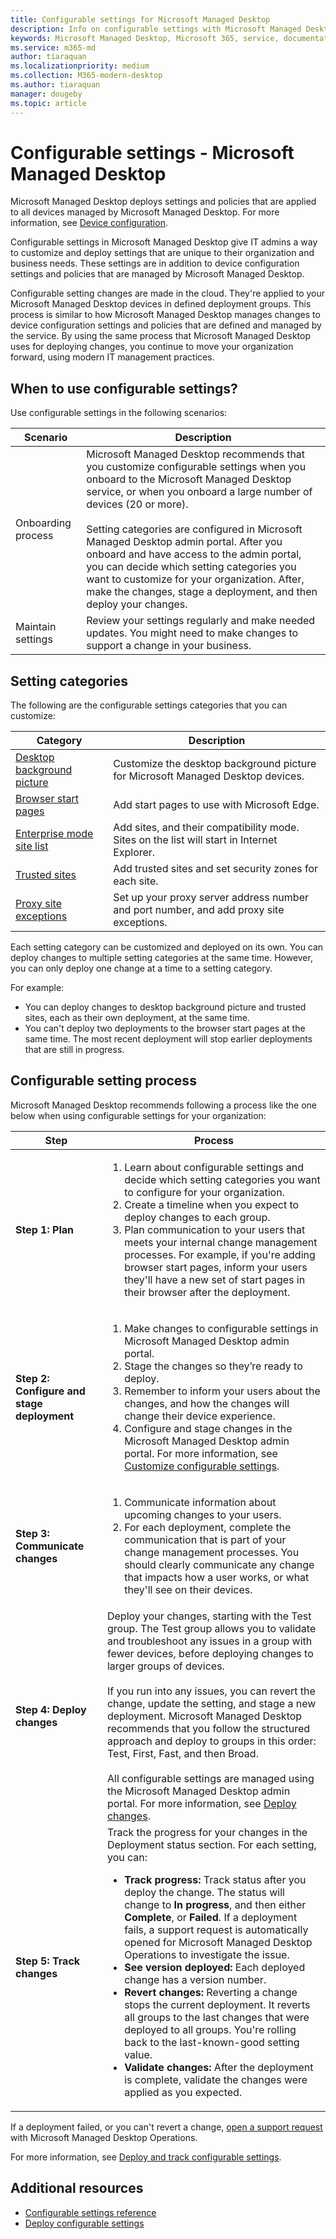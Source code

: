 ```yaml
---
title: Configurable settings for Microsoft Managed Desktop
description: Info on configurable settings with Microsoft Managed Desktop 
keywords: Microsoft Managed Desktop, Microsoft 365, service, documentation, settings, configurable settings
ms.service: m365-md
author: tiaraquan
ms.localizationpriority: medium
ms.collection: M365-modern-desktop
ms.author: tiaraquan
manager: dougeby
ms.topic: article
---
```


# Configurable settings - Microsoft Managed Desktop

Microsoft Managed Desktop deploys settings and policies that are applied to all devices managed by Microsoft Managed Desktop. For more information, see [Device configuration](../service-description/device-policies.md).

Configurable settings in Microsoft Managed Desktop give IT admins a way to customize and deploy settings that are unique to their organization and business needs. These settings are in addition to device configuration settings and policies that are managed by Microsoft Managed Desktop.  

Configurable setting changes are made in the cloud. They're applied to your Microsoft Managed Desktop devices in defined deployment groups. This process is similar to how Microsoft Managed Desktop manages changes to device configuration settings and policies that are defined and managed by the service. By using the same process that Microsoft Managed Desktop uses for deploying changes, you continue to move your organization forward, using modern IT management practices.

## When to use configurable settings?

Use configurable settings in the following scenarios:

| Scenario | Description |
| ------ | ------ |
| Onboarding process | Microsoft Managed Desktop recommends that you customize configurable settings when you onboard to the Microsoft Managed Desktop service, or when you onboard a large number of devices (20 or more). <br><br>Setting categories are configured in Microsoft Managed Desktop admin portal. After you onboard and have access to the admin portal, you can decide which setting categories you want to customize for your organization. After, make the changes, stage a deployment, and then deploy your changes. |
| Maintain settings | Review your settings regularly and make needed updates. You might need to make changes to support a change in your business. |

## Setting categories

The following are the configurable settings categories that you can customize:

| Category | Description |
| ------ | ------ |
| [Desktop background picture](config-setting-ref.md#desktop-background-picture) | Customize the desktop background picture for Microsoft Managed Desktop devices. |
| [Browser start pages](config-setting-ref.md#browser-start-pages) | Add start pages to use with Microsoft Edge. |
| [Enterprise mode site list](config-setting-ref.md#enterprise-mode-site-list-location) | Add sites, and their compatibility mode. Sites on the list will start in Internet Explorer. |
| [Trusted sites](config-setting-ref.md#trusted-sites) | Add trusted sites and set security zones for each site. |
| [Proxy site exceptions](config-setting-ref.md#proxy) | Set up your proxy server address number and port number, and add proxy site exceptions. |

Each setting category can be customized and deployed on its own. You can deploy changes to multiple setting categories at the same time. However, you can only deploy one change at a time to a setting category.

For example:

- You can deploy changes to desktop background picture and trusted sites, each as their own deployment, at the same time.
- You can't deploy two deployments to the browser start pages at the same time. The most recent deployment will stop earlier deployments that are still in progress.

## Configurable setting process

Microsoft Managed Desktop recommends following a process like the one below when using configurable settings for your organization:

| Step  | Process |
| ------ | ------ |
| **Step 1: Plan** | <ol type="1"><li>Learn about configurable settings and decide which setting categories you want to configure for your organization.</li> <li>Create a timeline when you expect to deploy changes to each group.</li> <li>Plan communication to your users that meets your internal change management processes. For example, if you're adding browser start pages, inform your users they'll have a new set of start pages in their browser after the deployment.</li></ol> |
| **Step 2: Configure and stage deployment** | <ol type="1"><li>Make changes to configurable settings in Microsoft Managed Desktop admin portal.</li><li>Stage the changes so they’re ready to deploy.</li> <li>Remember to inform your users about the changes, and how the changes will change their device experience.</li><li>Configure and stage changes in the Microsoft Managed Desktop admin portal. For more information, see [Customize configurable settings](config-setting-ref.md).</li></ol>|
| **Step 3: Communicate changes** | <ol type="1"><li>Communicate information about upcoming changes to your users.</li> <li>For each deployment, complete the communication that is part of your change management processes. You should clearly communicate any change that impacts how a user works, or what they'll see on their devices.</li></ol> |
| **Step 4: Deploy changes** | Deploy your changes, starting with the Test group. The Test group allows you to validate and troubleshoot any issues in a group with fewer devices, before deploying changes to larger groups of devices. <br><br>If you run into any issues, you can revert the change, update the setting, and stage a new deployment. Microsoft Managed Desktop recommends that you follow the structured approach and deploy to groups in this order: Test, First, Fast, and then Broad. <br><br>All configurable settings are managed using the Microsoft Managed Desktop admin portal. For more information, see [Deploy changes](config-setting-deploy.md). |
| **Step 5: Track changes** | Track the progress for your changes in the Deployment status section. For each setting, you can: <ul><li>**Track progress:**  Track status after you deploy the change. The status will change to **In progress**, and then either **Complete**, or **Failed**. If a deployment fails, a support request is automatically opened for Microsoft Managed Desktop Operations to investigate the issue.</li> <li>**See version deployed:** Each deployed change has a version number.</li><li>**Revert changes:** Reverting a change stops the current deployment. It reverts all groups to the last changes that were deployed to all groups. You're rolling back to the last-known-good setting value.</li><li>**Validate changes:** After the deployment is complete, validate the changes were applied as you expected.</li></ul> |

If a deployment failed, or you can't revert a change, [open a support request](admin-support.md) with Microsoft Managed Desktop Operations.

For more information, see [Deploy and track configurable settings](config-setting-deploy.md).

## Additional resources

- [Configurable settings reference](config-setting-ref.md)
- [Deploy configurable settings](config-setting-deploy.md)
